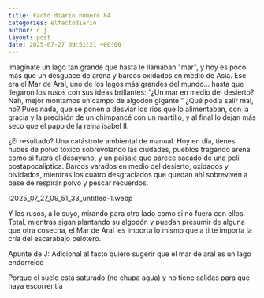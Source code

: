 ```yaml
---
title: Facto diario numero 84.
categories: elfactodiario
author: c j
layout: post
date: 2025-07-27 09:51:21 +00:00
---
```

Imagínate un lago tan grande que hasta le llamaban "mar", y hoy es poco más que un desguace de arena y barcos oxidados en medio de Asia. Ese era el Mar de Aral, uno de los lagos más grandes del mundo... hasta que llegaron los rusos con sus ideas brillantes: “¿Un mar en medio del desierto? Nah, mejor montamos un campo de algodón gigante.” ¿Qué podía salir mal, no? Pues nada, que se ponen a desviar los ríos que lo alimentaban, con la gracia y la precisión de un chimpancé con un martillo, y al final lo dejan más seco que el papo de la reina isabel II.

¿El resultado? Una catástrofe ambiental de manual. Hoy en día, tienes nubes de polvo tóxico sobrevolando las ciudades, pueblos tragando arena como si fuera el desayuno, y un paisaje que parece sacado de una peli postapocalíptica. Barcos varados en medio del desierto, oxidados y olvidados, mientras los cuatro desgraciados que quedan ahí sobreviven a base de respirar polvo y pescar recuerdos.

!2025_07_27_09_51_33_untitled-1.webp

Y los rusos, a lo suyo, mirando para otro lado como si no fuera con ellos. Total, mientras sigan plantando su algodón y puedan presumir de alguna que otra cosecha, el Mar de Aral les importa lo mismo que a ti te importa la cría del escarabajo pelotero.

Apunte de J:
Adicional al facto quiero sugerir que el mar de aral es un lago endorreico

Porque el suelo está saturado (no chupa agua) y no tiene salidas para que haya escorrentía

